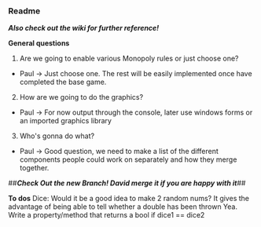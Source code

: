 ### Readme ###

***Also check out the wiki for further reference!***

**General questions**

1. Are we going to enable various Monopoly rules or just choose one?
  * Paul -> Just choose one. The rest will be easily implemented once have completed the base game.
2. How are we going to do the graphics?
  * Paul -> For now output through the console, later use windows forms or an imported graphics library
3. Who's gonna do what?
  * Paul -> Good question, we need to make a list of the different components people could work on separately and how they merge together.

##***Check Out the new Branch! David merge it if you are happy with it***##

**To dos**
Dice: Would it be a good idea to make 2 random nums? It gives the advantage of being able to tell whether a double has been thrown
Yea. Write a property/method that returns a bool if dice1 == dice2